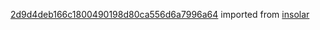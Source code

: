 [2d9d4deb166c1800490198d80ca556d6a7996a64](https://github.com/insolar/insolar/commit/2d9d4deb166c1800490198d80ca556d6a7996a64) imported from [insolar](https://github.com/insolar/insolar)
